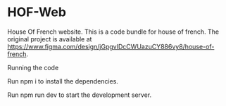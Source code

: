 # HOF-Web
House Of French website.
This is a code bundle for house of french. 
The original project is available at https://www.figma.com/design/jGpgvIDcCWUazuCY886vy8/house-of-french.

Running the code

Run npm i to install the dependencies.

Run npm run dev to start the development server.
